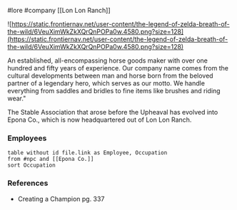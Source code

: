  #lore #company [[Lon Lon Ranch]]

![https://static.frontiernav.net/user-content/the-legend-of-zelda-breath-of-the-wild/6VeuXimWkZkXQrQnPOPa0w.4580.png?size=128](https://static.frontiernav.net/user-content/the-legend-of-zelda-breath-of-the-wild/6VeuXimWkZkXQrQnPOPa0w.4580.png?size=128)

An established, all-encompassing horse goods maker with over one hundred and fifty years of experience. Our company name comes from the cultural developments between man and horse born from the beloved partner of a legendary hero, which serves as our motto. We handle everything from saddles and bridles to fine items like brushes and riding wear."

The Stable Association that arose before the Upheaval has evolved into Epona Co., which is now headquartered out of Lon Lon Ranch.

### Employees

```dataview
table without id file.link as Employee, Occupation
from #npc and [[Epona Co.]]
sort Occupation
```

### References

- Creating a Champion pg. 337
